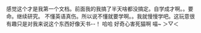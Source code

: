 感觉这个才是我第一个文档。前面我的我搞了半天啥都没搞定。自学成才啊。。要命。继续研究。
不懂英语真伤。所以说不懂就要学啊。。我就慢慢学吧。这玩意很有趣只是对我来说这个东西好像天书--！
哈哈 好奇心害死猫啊 喵~ ＞▽＜ 
